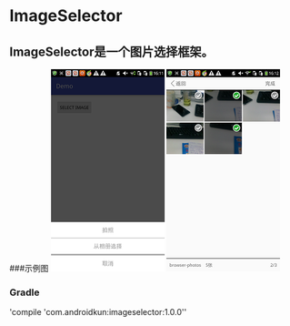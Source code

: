 # ImageSelector
## ImageSelector是一个图片选择框架。
###示例图
 ![github](https://github.com/AndroidKun/ImageSelector/blob/master/images/Screenshot_2016-09-13-16-11-21.png)
  ![github](https://github.com/AndroidKun/ImageSelector/blob/master/images/Screenshot_2016-09-13-16-12-21.png)
### Gradle
'compile 'com.androidkun:imageselector:1.0.0''
